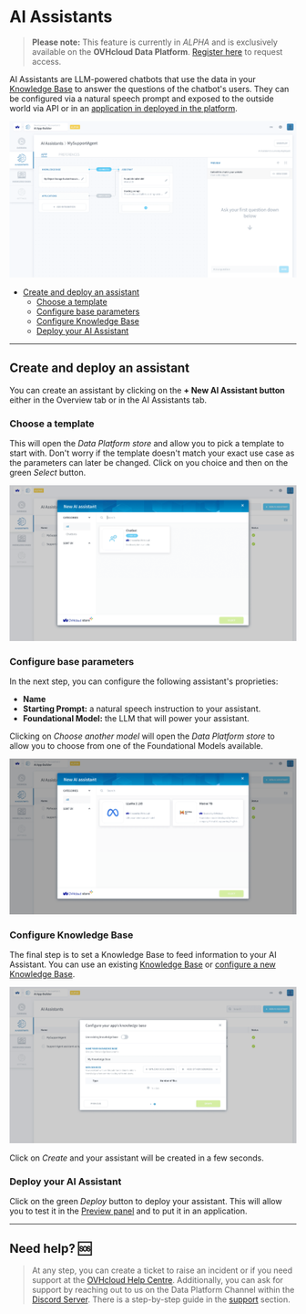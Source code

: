 # AI Assistants

>**Please note:** This feature is currently in *ALPHA* and is exclusively available on the **OVHcloud Data Platform**. [Register here](https://labs.ovhcloud.com/en/ai-app-builder/) to request access.

AI Assistants are LLM-powered chatbots that use the data in your [Knowledge Base](/en/product/ai-app-builder/knowledge-base/index.md) to answer the questions of the chatbot's users. They can be configured via a natural speech prompt and exposed to the outside world via API or in an [application in deployed in the platform](/en/product/ai-app-builder/expose-assistant.md?data-platform-applications). 

![ai-assistant](picts/edit-tab.png)

  - [Create and deploy an assistant](#create-and-deploy-an-assistant)
    - [Choose a template](#choose-a-template)
    - [Configure base parameters](#configure-base-parameters)
    - [Configure Knowledge Base](#configure-knowledge-base)
    - [Deploy your AI Assistant](#deploy-your-ai-assistant)

---
## Create and deploy an assistant

You can create an assistant by clicking on the **+ New AI Assistant button** either in the Overview tab or in the AI Assistants tab. 

### Choose a template

This will open the *Data Platform store* and allow you to pick a template to start with. Don't worry if the template doesn't match your exact use case as the parameters can later be changed. Click on you choice and then on the green *Select* button.

![choose-template](picts/assistant-store.png)

### Configure base parameters

In the next step, you can configure the following assistant's proprieties:

- **Name**
- **Starting Prompt:** a natural speech instruction to your assistant.
- **Foundational Model:** the LLM that will power your assistant.

Clicking on *Choose another model* will open the *Data Platform store* to allow you to choose from one of the Foundational Models available.

![choose-model](picts/model-store.png)

### Configure Knowledge Base

The final step is to set a Knowledge Base to feed information to your AI Assistant. You can use an existing [Knowledge Base](/en/product/ai-app-builder/knowledge-base/index.md) or [configure a new Knowledge Base](/en/product/ai-app-builder/knowledge-base/index.md).

![config-kb](picts/configure-kb.png)

Click on *Create* and your assistant will be created in a few seconds.

### Deploy your AI Assistant

Click on the green *Deploy* button to deploy your assistant. This will allow you to test it in the [Preview panel](/en/product/ai-app-builder/update-and-test-assistant.md?=chat-preview) and to put it in an application.


---
## Need help? 🆘

> At any step, you can create a ticket to raise an incident or if you need support at the [OVHcloud Help Centre](https://help.ovhcloud.com/csm/fr-home?id=csm_index). Additionally, you can ask for support by reaching out to us on the Data Platform Channel within the [Discord Server](https://discord.com/channels/850031577277792286/1163465539981672559). There is a step-by-step guide in the [support](/en/support/index.md) section.
